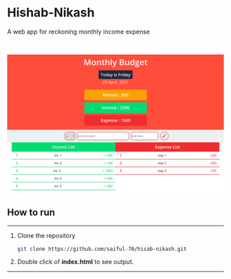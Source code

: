 # Hishab-Nikash
<p> A web app for reckoning monthly income expense </p>

<br>

![App Intro](img/app-intro.png)

## How to run 
---------------
1. Clone the repository

    ```sh
    git clone https://github.com/saiful-70/hisab-nikash.git
    ```

2. Double click of __index.html__ to see output.

------------------------------